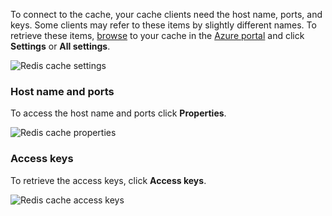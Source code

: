 To connect to the cache, your cache clients need the host name, ports, and keys. Some clients may refer to these items by slightly different names. To retrieve these items, [browse](/documentation/articles/cache-configure/#configure-redis-cache-settings) to your cache in the [Azure portal](https://portal.azure.com) and click **Settings** or **All settings**.

![Redis cache settings](./media/redis-cache-access-keys/redis-cache-settings.png)

### Host name and ports

To access the host name and ports click **Properties**.

![Redis cache properties](./media/redis-cache-access-keys/redis-cache-properties.png)

### Access keys

To retrieve the access keys, click **Access keys**.

![Redis cache access keys](./media/redis-cache-access-keys/redis-cache-access-keys.png)